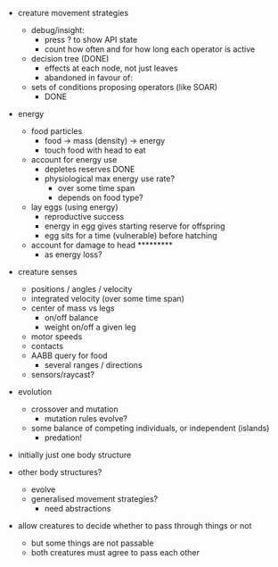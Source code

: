 
* creature movement strategies
  * debug/insight:
    * press \? to show API state
    * count how often and for how long each operator is active
  * decision tree (DONE)
    * effects at each node, not just leaves
    * abandoned in favour of:
  * sets of conditions proposing operators (like SOAR)
    * DONE

* energy
  * food particles
    * food -> mass (density) -> energy
    * touch food with head to eat
  * account for energy use
    * depletes reserves DONE
    * physiological max energy use rate?
      * over some time span
      * depends on food type?
  * lay eggs (using energy)
    * reproductive success
    * energy in egg gives starting reserve for offspring
    * egg sits for a time (vulnerable) before hatching
  * account for damage to head *********
    * as energy loss?

* creature senses
  * positions / angles / velocity
  * integrated velocity (over some time span)
  * center of mass vs legs
    * on/off balance
    * weight on/off a given leg
  * motor speeds
  * contacts
  * AABB query for food
    * several ranges / directions
  * sensors/raycast?

* evolution
  * crossover and mutation
    * mutation rules evolve?
  * some balance of competing individuals, or independent (islands)
    * predation!

* initially just one body structure
* other body structures?
  * evolve
  * generalised movement strategies?
    * need abstractions

* allow creatures to decide whether to pass through things or not
  * but some things are not passable
  * both creatures must agree to pass each other

